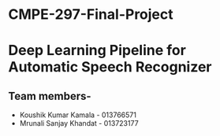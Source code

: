 # CMPE-297-Final-Project

# Deep Learning Pipeline for Automatic Speech Recognizer

## Team members-
- Koushik Kumar Kamala	-	013766571
- Mrunali Sanjay Khandat	-	013723177
